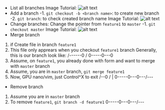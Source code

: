 - List all branches
Image Tutorial:
![alt text](http://res.cloudinary.com/dqagyeboj/image/upload/v1518312176/Opera_Snapshot_2018-02-11_041506_www.youtube.com_u3efdn.png)
- Add a branch
-1. `git checkout -b <branch name>`: to create new branch
-2. `git branch`: to check created branch name
Image Tutorial:
![alt text](http://res.cloudinary.com/dqagyeboj/image/upload/v1518312275/Opera_Snapshot_2018-02-11_051506_www.youtube_h4lzho.png)
- Change branches: Change the pointer from `feature1` to `master`
-1. `git checkout master`
Image Tutorial:
![alt text](http://res.cloudinary.com/dqagyeboj/image/upload/v1518312281/Opera_Snapshot_2018-02-11_061506_www.youtube_veipvt.png)
- Merge branch
1. if Create file in branch `feature1`
2. This file only apprears when you checkout `feature1` branch
Generally, this is our branch look like:
	   /------0
      /
0-----0---0
3. Assume, on `feature1`, you already done with form and want to merge with `master` branch
4. Assume, you are in `master` branch, `git merge feature1`
5. Now, GPU nano/vim, just Control^X to exit
	   /--0
      /   |
0-----0---0---/---
- Remove branch
1. Assume you are in `master` branch
2. To remove `feature1`, `git branch -d feature1`
0-----0---0---/---